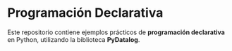 # Programación Declarativa

Este repositorio contiene ejemplos prácticos de **programación declarativa** en Python, utilizando la biblioteca **PyDatalog**.






